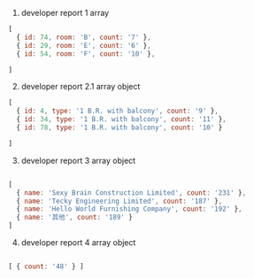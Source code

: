1. developer report 1 array

```javascript
[
  { id: 74, room: 'B', count: '7' },
  { id: 29, room: 'E', count: '6' },
  { id: 54, room: 'F', count: '10' },

]

```

2. developer report 2.1 array object

```javascript
[
  { id: 4, type: '1 B.R. with balcony', count: '9' },
  { id: 34, type: '1 B.R. with balcony', count: '11' },
  { id: 78, type: '1 B.R. with balcony', count: '10' }

]

```

3. developer report 3 array object

```javascript

[
  { name: 'Sexy Brain Construction Limited', count: '231' },
  { name: 'Tecky Engineering Limited', count: '187' },
  { name: 'Hello World Furnishing Company', count: '192' },
  { name: '其他', count: '189' }
]

```

4. developer report 4 array object

```javascript

[ { count: '48' } ]

```
